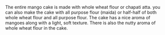 The entire mango cake is made with whole wheat flour or chapati atta. you can also make the cake with all purpose flour (maida) or half-half of both whole wheat flour and all purpose flour. The cake has a nice aroma of mangoes along with a light, soft texture. There is also the nutty aroma of whole wheat flour in the cake.